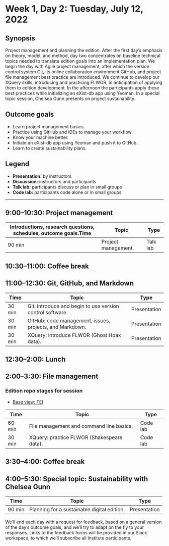 # Week 1, Day 2: Tuesday, July 12, 2022
## Synopsis

Project management and planning the edition. After the first day’s emphasis on
                theory, model, and method, day two concentrates on baseline technical topics needed
                to translate edition goals into an implementation plan. We begin the day with Agile
                project management, after which the version control system Git, its online
                collaboration environment GitHub, and project file management best practice are
                introduced. We continue to develop our XQuery skills, introducing and practicing
                FLWOR, in anticipation of applying them to edition development. In the afternoon the
                participants apply these best practices while initializing an eXist-db app using
                Yeoman. In a special topic session, Chelsea Gunn presents on project
                sustainability.

## Outcome goals
* Learn project management basics.
* Practice using GitHub and IDEs to manage your workflow.
* Know your machine better.
* Initiate an eXist-db app using Yeoman and push it to GitHub.
* Learn to create sustainability plans.

## Legend

* **Presentation:** by instructors
* **Discussion:** instructors and participants
* **Talk lab:** participants discuss or plan in small groups
* **Code lab:** participants code alone or in small groups

* * *
## 9:00–10:30: Project management

Introductions, research questions, schedules, outcome goals.Time | Topic | Type
---- | ---- | ---- 
90 min | Project management. | Talk lab

## 10:30–11:00: Coffee break

## 11:00–12:30: Git, GitHub, and Markdown

Time | Topic | Type
---- | ---- | ---- 
30 min | Git: introduce and begin to use version control software. | Presentation
30 min | GitHub: code management, issues, projects, and Markdown. | Presentation
30 min | XQuery: introduce FLWOR (Ghost Hoax data). | Presentation

## 12:30–2:00: Lunch

## 2:00–3:30: File management

### Edition repo stages for session

* [Base view: TEI](https://github.com/Pittsburgh-NEH-Institute/placeholder)

Time | Topic | Type
---- | ---- | ---- 
60 min | File management and command line basics. | Code lab
30 min | XQuery: practice FLWOR (Shakespeare data). | Code lab

## 3:30–4:00: Coffee break

## 4:00–5:30: Special topic: Sustainability with Chelsea Gunn

Time | Topic | Type
---- | ---- | ---- 
90 min | Planning for a sustainable digital edition. | Presentation

We’ll end each day with a request for feedback, based on a general version of the day’s outcome goals, and we’ll try to adapt on the fly to your responses. Links to the feedback forms will be provided in our Slack workspace, to which we’ll subscribe all Institute participants.